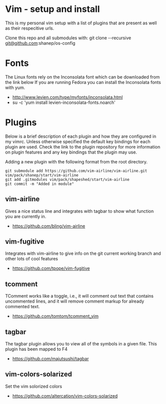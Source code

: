 Vim - setup and install
=======================
This is my personal vim setup with a list of plugins that
are present as well as their respecitive urls.

Clone this repo and all submodules with:
git clone --recursive git@github.com:shanep/os-config

Fonts
=====
The Linux fonts rely on the Inconsolata font which can be downloaded from the link below
If you are running Fedora you can install the Inconsolata fonts with yum.

* http://www.levien.com/type/myfonts/inconsolata.html
* su -c 'yum install levien-inconsolata-fonts.noarch'

Plugins
=======
Below is a brief description of each plugin and how they are configured in my vimrc.
Unless otherwise specified the default key bindings for each plugin are used.
Check the link to the plugin repository for more information on plugin features and
any key bindings that the plugin may use.

Adding a new plugin with the following format from the root directory.
```
git submodule add https://github.com/vim-airline/vim-airline.git vim/pack/shanep/start/vim-airline
git add .gitmodules vim/pack/shapeshed/start/vim-airline
git commit -m "Added in module"

```

vim-airline
---------
Gives a nice status line and integrates with tagbar to
show what function you are currently in.
* https://github.com/bling/vim-airline

vim-fugitive
------------
Integrates with vim-airline to give info on the git current working
branch and other lots of cool features
* https://github.com/tpope/vim-fugitive

tcomment
--------
TComment works like a toggle, i.e., it will comment out text that contains
uncommented lines, and it will remove comment markup for already commented text.
* https://github.com/tomtom/tcomment_vim

tagbar
------
The tagbar plugin allows you to view all of the symbols in a given file.
This plugin has been mapped to F4
* https://github.com/majutsushi/tagbar

vim-colors-solarized
--------------------
Set the vim solorized colors
* https://github.com/altercation/vim-colors-solarized







